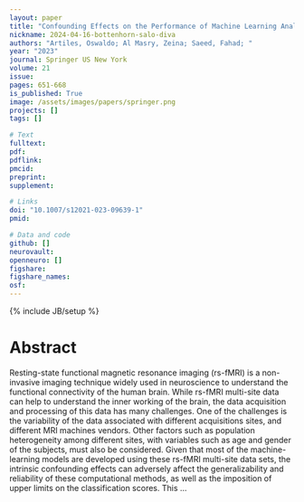 ```yaml
---
layout: paper
title: "Confounding Effects on the Performance of Machine Learning Analysis of Static Functional Connectivity Computed from rs-fMRI Multi-site Data"
nickname: 2024-04-16-bottenhorn-salo-diva
authors: "Artiles, Oswaldo; Al Masry, Zeina; Saeed, Fahad; "
year: "2023"
journal: Springer US New York
volume: 21
issue:
pages: 651-668
is_published: True
image: /assets/images/papers/springer.png
projects: []
tags: []

# Text
fulltext:
pdf:
pdflink:
pmcid:
preprint: 
supplement:

# Links
doi: "10.1007/s12021-023-09639-1"
pmid:

# Data and code
github: []
neurovault:
openneuro: []
figshare:
figshare_names:
osf:
---
```

{% include JB/setup %}

# Abstract

Resting-state functional magnetic resonance imaging (rs-fMRI) is a non-invasive imaging technique widely used in neuroscience to understand the functional connectivity of the human brain. While rs-fMRI multi-site data can help to understand the inner working of the brain, the data acquisition and processing of this data has many challenges. One of the challenges is the variability of the data associated with different acquisitions sites, and different MRI machines vendors. Other factors such as population heterogeneity among different sites, with variables such as age and gender of the subjects, must also be considered. Given that most of the machine-learning models are developed using these rs-fMRI multi-site data sets, the intrinsic confounding effects can adversely affect the generalizability and reliability of these computational methods, as well as the imposition of upper limits on the classification scores. This …

